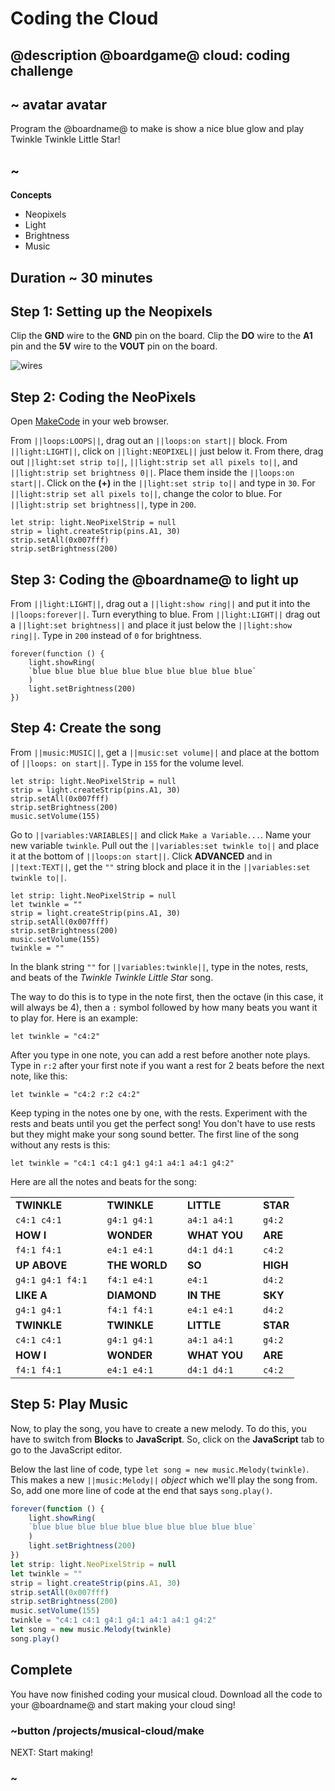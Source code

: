 # Coding the Cloud

## @description @boardgame@ cloud: coding challenge

## ~ avatar avatar 

Program the @boardname@ to make is show a nice blue glow and play Twinkle Twinkle Little Star!

## ~

**Concepts**

* Neopixels
* Light
* Brightness
* Music 

## Duration ~ 30 minutes

## Step 1: Setting up the Neopixels 

Clip the **GND** wire to the **GND** pin on the board. Clip the **DO** wire to the **A1** pin and the **5V** wire to the **VOUT** pin on the board.

![wires](/static/cp/projects/musical-cloud/wires.jpg)

## Step 2: Coding the NeoPixels

Open [MakeCode](@homeurl@) in your web browser.

From ``||loops:LOOPS||``, drag out an ``||loops:on start||`` block. From ``||light:LIGHT||``, click on ``||light:NEOPIXEL||`` just below it. From there, drag out ``||light:set strip to||``, ``||light:strip set all pixels to||``, and ``||light:strip set brightness 0||``. Place them inside the ``||loops:on start||``.  Click on the **(+)** in the ``||light:set strip to||`` and type in `30`. For ``||light:strip set all pixels to||``, change the color to blue. For ``||light:strip set brightness||``, type in `200`.

```blocks
let strip: light.NeoPixelStrip = null
strip = light.createStrip(pins.A1, 30)
strip.setAll(0x007fff)
strip.setBrightness(200)
```

## Step 3: Coding the @boardname@ to light up

From ``||light:LIGHT||``, drag out a ``||light:show ring||`` and put it into the ``||loops:forever||``. Turn everything to blue. From ``||light:LIGHT||`` drag out a ``||light:set brightness||`` and place it just below the ``||light:show ring||``. Type in `200` instead of `0` for brightness. 

```blocks
forever(function () {
    light.showRing(
    `blue blue blue blue blue blue blue blue blue blue`
    )
    light.setBrightness(200)
})
```

## Step 4: Create the song

From ``||music:MUSIC||``, get a ``||music:set volume||`` and place at the bottom of ``||loops: on start||``. Type in ``155`` for the volume level.

```blocks
let strip: light.NeoPixelStrip = null
strip = light.createStrip(pins.A1, 30)
strip.setAll(0x007fff)
strip.setBrightness(200)
music.setVolume(155)
```

Go to ``||variables:VARIABLES||`` and click ``Make a Variable...``. Name your new variable ``twinkle``. Pull out the ``||variables:set twinkle to||`` and place it at the bottom of ``||loops:on start||``. Click **ADVANCED** and in ``||text:TEXT||``, get the ``""`` string block and place it in the ``||variables:set twinkle to||``.

```blocks
let strip: light.NeoPixelStrip = null
let twinkle = ""
strip = light.createStrip(pins.A1, 30)
strip.setAll(0x007fff)
strip.setBrightness(200)
music.setVolume(155)
twinkle = ""
```

In the blank string  `""` for ``||variables:twinkle||``, type in the notes, rests, and beats of the _Twinkle Twinkle Little Star_ song. 

The way to do this is to type in the note first, then the octave (in this case, it will always be 4), then a `:` symbol followed by how many beats you want it to play for. Here is an example:

```block
let twinkle = "c4:2"
```

After you type in one note, you can add a rest before another note plays. Type in `r:2` after your first note if you want a rest for 2 beats before the next note, like this:

```block
let twinkle = "c4:2 r:2 c4:2"
```

Keep typing in the notes one by one, with the rests. Experiment with the rests and beats until you get the perfect song! You don't have to use rests but they might make your song sound better. The first line of the song without any rests is this:

```block
let twinkle = "c4:1 c4:1 g4:1 g4:1 a4:1 a4:1 g4:2"
```

Here are all the notes and beats for the song: 

| | | | | | | |
|-|-|-|-|-|-|-|
| **TWINKLE** | | **TWINKLE** | | **LITTLE** | | **STAR** |
| `c4:1 c4:1` | | `g4:1 g4:1` | | `a4:1 a4:1` | | `g4:2` |
| **HOW I** | | **WONDER** | | **WHAT YOU** | | **ARE** |
| `f4:1 f4:1` | | `e4:1 e4:1` | | `d4:1 d4:1` | | `c4:2` |
| **UP ABOVE** | | **THE WORLD** | | **SO** | | **HIGH** |
| `g4:1 g4:1 f4:1` | | `f4:1 e4:1` | | `e4:1` | | `d4:2` |
| **LIKE A** | | **DIAMOND** | | **IN THE** | | **SKY** |
| `g4:1 g4:1` | | `f4:1 f4:1` | | `e4:1 e4:1` | | `d4:2` |
| **TWINKLE** | | **TWINKLE** | | **LITTLE** | | **STAR** |
| `c4:1 c4:1` | | `g4:1 g4:1` | | `a4:1 a4:1` | | `g4:2` |
| **HOW I** | | **WONDER** | | **WHAT YOU** | | **ARE** |
| `f4:1 f4:1` | | `e4:1 e4:1` | | `d4:1 d4:1` | | `c4:2` |

## Step 5: Play Music

Now, to play the song, you have to create a new melody. To do this, you have to switch from **Blocks** to **JavaScript**. So, click on the **JavaScript** tab to go to the JavaScript editor.

Below the last line of code, type ``let song = new music.Melody(twinkle)``. This makes a new ``||music:Melody||`` _object_ which we'll play the song from. So, add one more line of code at the end that says ``song.play()``.

```typescript
forever(function () {
    light.showRing(
    `blue blue blue blue blue blue blue blue blue blue`
    )
    light.setBrightness(200)
})
let strip: light.NeoPixelStrip = null
let twinkle = ""
strip = light.createStrip(pins.A1, 30)
strip.setAll(0x007fff)
strip.setBrightness(200)
music.setVolume(155)
twinkle = "c4:1 c4:1 g4:1 g4:1 a4:1 a4:1 g4:2"
let song = new music.Melody(twinkle)
song.play()
```

## Complete

You have now finished coding your musical cloud. Download all the code to your @boardname@ and start making your cloud sing!

### ~button /projects/musical-cloud/make

NEXT: Start making!

### ~
